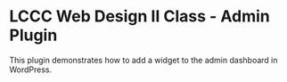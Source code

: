 # LCCC Web Design II Class - Admin Plugin

This plugin demonstrates how to add a widget to the admin dashboard in WordPress.
